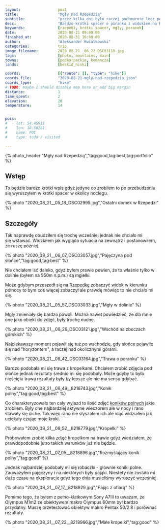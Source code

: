 ```yaml
---
layout:                 post
title:                  "Mgły nad Rzepedzią"
subtitle:               "przez kilka dni było raczej pochmurnie lecz pogoda się zmieniła i tak niskie temperatury oraz brak chmur przyczyniły się do powstania mgiełek"
desc:                   "Bardzo krótki spacer o poranku z widokiem na Rzepedź obserwując mgłę i rosę."
keywords:               [rzepedź, krótki spacer, mgły, poranek]
date:                   2020-08-21 09:00:00
finished_at:            2020-08-31 16:00:00
author:                 "Aleksander Kwiatkowski"
categories:             trip
image_filename:         2020_08_21__06_22_DSC03110.jpg
tags:                   [photo, mountains, main]
towns:                  [podkarpackie, komancza]
lands:                  [beskid_niski]

coords:                 [{"route": [], "type": "hike"}]
coords_file:            "2020-08-21-mgly-nad-rzepedzia.json"
coords_type:            "hike"
# TODO: maybe I should disable map here or add big margin
distance:               1
time_spent:             2
elevation:              20
temperature:            14


pois:
#  - lat: 54.45911
#    lon: 18.56281
#    name: POI
#    type: todo / visited

---
```


{% photo_header "Mgły nad Rzepedzią","tag:good,tag:best,tag:portfolio" %}

[wiki-konik-pospolity]: https://pl.wikipedia.org/wiki/Konik_pospolity
[wiki-rzepedka]: https://pl.wikipedia.org/wiki/Rzepedka_(g%C3%B3ra)

## Wstęp

To będzie bardzo krótki wpis gdyż jedyne co zrobiłem to po przebudzeniu się wyruszyłem
w krótki spacer w okolicy noclegu.

{% photo "2020_08_21__05_18_DSC02995.jpg","Ostatni domek w Rzepedzi" %}

## Szczegóły

Tak naprawdę obudziłem się trochę wcześniej jednak nie chciało mi się wstawać.
Widziałem jak wygląda sytuacja na zewnątrz i postanowiłem, że ruszę później.

{% photo "2020_08_21__06_07_DSC03057.jpg","Pajęczyna pod słońce","tag:good,tag:best" %}

Nie chciałem iść daleko, gdyż byłem prawie pewien, że to właśnie tylko w dolinie
(byłem na 550m n.p.m.) są mgiełki.

Może gdybym przeszedł się na
[Rzepedkę][wiki-rzepedka] zobaczyć widok w kierunku północy to bym coś więcej
zobaczył ale prawdę mówiąc to nie chciało mi się.

{% photo "2020_08_21__05_57_DSC03033.jpg","Mgły w dolinie" %}

Mgły zmieniały się bardzo powoli. Można nawet powiedzieć, że dla mnie one
jako obiekt do zdjęć, były trochę nudne.

{% photo "2020_08_21__06_26_DSC03121.jpg","Wschód na zboczach górskich" %}

Najciekawszy moment pojawił się tuż po wschodzie, gdy słońce pojawiło się nad
"horyzontem", a raczej nad okolicznymi górami.

{% photo "2020_08_21__06_42_DSC03164.jpg","Trawa o poranku" %}

Bardzo podobała mi się trawa z kropelkami. Chciałem zrobić zdjęcia pod
słońce jednak rezultaty średnio mi się podobały.
Może gdyby to była nieścięta trawa rezultaty były by lepsze
ale nie ma sensu gdybać.

{% photo "2020_08_21__06_49__8218743.jpg","Konik polny","tag:good,tag:best" %}

Co charakteryzowało ten cały wyjazd to ilość zdjęć [koników polnych][wiki-konik-pospolity]
jakie zrobiłem. Były one najbardziej aktywne wieczorem ale w nocy i rano stawały
się ciche. Tak więc rano nie słyszałem ich ale idąc widziałem jak uciekały czując
moje kroki.

{% photo "2020_08_21__06_52__8218779.jpg","Kropelki" %}

Próbowałem zrobić kilka zdjęć kropelkom na trawie gdyż wiedziałem, że
prawdopodobnie jutro takich warunków już nie będzie.

{% photo "2020_08_21__07_05__8218896.jpg","Rozmyślający konik polny","tag:good" %}

Jednak najbardziej podobały mi się robaczki - głównie koniki polne.
Zauważyłem pajęczyny i na niektórych były pająki. Niestety nie zostało mi
dużo czasu na eksploracje gdyż tego dnia musieliśmy wyruszyć wcześniej.

{% photo "2020_08_21__07_17__8218929.jpg","Pając z ofiarą" %}

Pomimo tego, że byłem z pełno-klatkowym Sony A7III to uważam, że Olympus M1m2
ze obiektywem makro Olympus 60mm był bardzo przydatny. Muszę przetestować obiektyw
makro Pentax 50/2.8 i porównać rezultaty.

{% photo "2020_08_21__07_22__8218966.jpg","Małe kropelki","tag:good" %}
